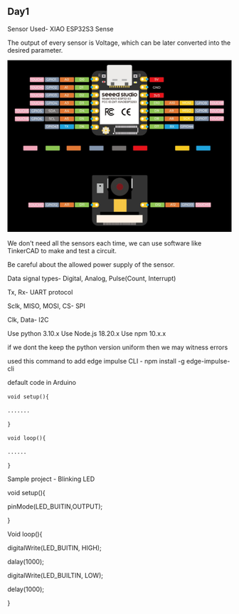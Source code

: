 ## Day1

Sensor Used- XIAO ESP32S3 Sense

The output of every sensor is Voltage, which can be later converted into the desired parameter.

![sdwekdjwe](images/pindiag.jpg)

We don't need all the sensors each time, we can use software like TinkerCAD to make and test a circuit.

Be careful about the allowed power supply of the sensor.

Data signal types- Digital, Analog, Pulse(Count, Interrupt)

Tx, Rx- UART protocol

Sclk, MISO, MOSI, CS- SPI

Clk, Data- I2C 

Use python 3.10.x
Use Node.js 18.20.x
Use npm 10.x.x

if we dont the keep the python version uniform then we may witness errors

used this command to add edge impulse CLI - npm install -g edge-impulse-cli

default code in Arduino 

`void setup(){`

`.......`

`}`

`void loop(){`

`......`

`}`

Sample project - Blinking LED

void setup(){

pinMode(LED_BUITIN,OUTPUT);

}

Void loop(){

digitalWrite(LED_BUITIN, HIGH);

dalay(1000);

digitalWrite(LED_BUILTIN, LOW);

delay(1000);

}












